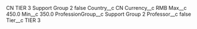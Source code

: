 <?xml version="1.0" encoding="UTF-8"?>
<CustomMetadata xmlns="http://soap.sforce.com/2006/04/metadata" xmlns:xsi="http://www.w3.org/2001/XMLSchema-instance" xmlns:xsd="http://www.w3.org/2001/XMLSchema">
    <label>CN TIER 3 Support Group 2</label>
    <protected>false</protected>
    <values>
        <field>Country__c</field>
        <value xsi:type="xsd:string">CN</value>
    </values>
    <values>
        <field>Currency__c</field>
        <value xsi:type="xsd:string">RMB</value>
    </values>
    <values>
        <field>Max__c</field>
        <value xsi:type="xsd:double">450.0</value>
    </values>
    <values>
        <field>Min__c</field>
        <value xsi:type="xsd:double">350.0</value>
    </values>
    <values>
        <field>ProfessionGroup__c</field>
        <value xsi:type="xsd:string">Support Group 2</value>
    </values>
    <values>
        <field>Professor__c</field>
        <value xsi:type="xsd:boolean">false</value>
    </values>
    <values>
        <field>Tier__c</field>
        <value xsi:type="xsd:string">TIER 3</value>
    </values>
</CustomMetadata>
